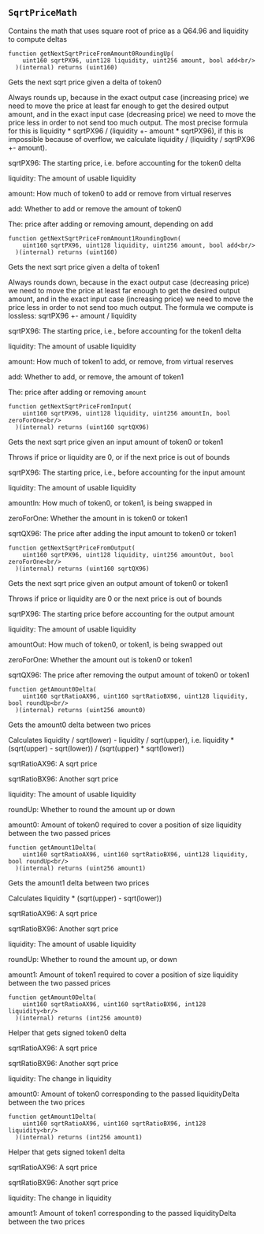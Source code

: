 
## `SqrtPriceMath`

Contains the math that uses square root of price as a Q64.96 and liquidity to compute deltas



 ```solidity 
 function getNextSqrtPriceFromAmount0RoundingUp(
     uint160 sqrtPX96, uint128 liquidity, uint256 amount, bool add<br/>
   )(internal) returns (uint160)
 ``` 

Gets the next sqrt price given a delta of token0

Always rounds up, because in the exact output case (increasing price) we need to move the price at least
far enough to get the desired output amount, and in the exact input case (decreasing price) we need to move the
price less in order to not send too much output.
The most precise formula for this is liquidity * sqrtPX96 / (liquidity +- amount * sqrtPX96),
if this is impossible because of overflow, we calculate liquidity / (liquidity / sqrtPX96 +- amount).


sqrtPX96: The starting price, i.e. before accounting for the token0 delta

liquidity: The amount of usable liquidity

amount: How much of token0 to add or remove from virtual reserves

add: Whether to add or remove the amount of token0


The: price after adding or removing amount, depending on add

 ```solidity 
 function getNextSqrtPriceFromAmount1RoundingDown(
     uint160 sqrtPX96, uint128 liquidity, uint256 amount, bool add<br/>
   )(internal) returns (uint160)
 ``` 

Gets the next sqrt price given a delta of token1

Always rounds down, because in the exact output case (decreasing price) we need to move the price at least
far enough to get the desired output amount, and in the exact input case (increasing price) we need to move the
price less in order to not send too much output.
The formula we compute is lossless: sqrtPX96 +- amount / liquidity


sqrtPX96: The starting price, i.e., before accounting for the token1 delta

liquidity: The amount of usable liquidity

amount: How much of token1 to add, or remove, from virtual reserves

add: Whether to add, or remove, the amount of token1


The: price after adding or removing `amount`

 ```solidity 
 function getNextSqrtPriceFromInput(
     uint160 sqrtPX96, uint128 liquidity, uint256 amountIn, bool zeroForOne<br/>
   )(internal) returns (uint160 sqrtQX96)
 ``` 

Gets the next sqrt price given an input amount of token0 or token1

Throws if price or liquidity are 0, or if the next price is out of bounds


sqrtPX96: The starting price, i.e., before accounting for the input amount

liquidity: The amount of usable liquidity

amountIn: How much of token0, or token1, is being swapped in

zeroForOne: Whether the amount in is token0 or token1


sqrtQX96: The price after adding the input amount to token0 or token1

 ```solidity 
 function getNextSqrtPriceFromOutput(
     uint160 sqrtPX96, uint128 liquidity, uint256 amountOut, bool zeroForOne<br/>
   )(internal) returns (uint160 sqrtQX96)
 ``` 

Gets the next sqrt price given an output amount of token0 or token1

Throws if price or liquidity are 0 or the next price is out of bounds


sqrtPX96: The starting price before accounting for the output amount

liquidity: The amount of usable liquidity

amountOut: How much of token0, or token1, is being swapped out

zeroForOne: Whether the amount out is token0 or token1


sqrtQX96: The price after removing the output amount of token0 or token1

 ```solidity 
 function getAmount0Delta(
     uint160 sqrtRatioAX96, uint160 sqrtRatioBX96, uint128 liquidity, bool roundUp<br/>
   )(internal) returns (uint256 amount0)
 ``` 

Gets the amount0 delta between two prices

Calculates liquidity / sqrt(lower) - liquidity / sqrt(upper),
i.e. liquidity * (sqrt(upper) - sqrt(lower)) / (sqrt(upper) * sqrt(lower))


sqrtRatioAX96: A sqrt price

sqrtRatioBX96: Another sqrt price

liquidity: The amount of usable liquidity

roundUp: Whether to round the amount up or down


amount0: Amount of token0 required to cover a position of size liquidity between the two passed prices

 ```solidity 
 function getAmount1Delta(
     uint160 sqrtRatioAX96, uint160 sqrtRatioBX96, uint128 liquidity, bool roundUp<br/>
   )(internal) returns (uint256 amount1)
 ``` 

Gets the amount1 delta between two prices

Calculates liquidity * (sqrt(upper) - sqrt(lower))


sqrtRatioAX96: A sqrt price

sqrtRatioBX96: Another sqrt price

liquidity: The amount of usable liquidity

roundUp: Whether to round the amount up, or down


amount1: Amount of token1 required to cover a position of size liquidity between the two passed prices

 ```solidity 
 function getAmount0Delta(
     uint160 sqrtRatioAX96, uint160 sqrtRatioBX96, int128 liquidity<br/>
   )(internal) returns (int256 amount0)
 ``` 

Helper that gets signed token0 delta



sqrtRatioAX96: A sqrt price

sqrtRatioBX96: Another sqrt price

liquidity: The change in liquidity


amount0: Amount of token0 corresponding to the passed liquidityDelta between the two prices

 ```solidity 
 function getAmount1Delta(
     uint160 sqrtRatioAX96, uint160 sqrtRatioBX96, int128 liquidity<br/>
   )(internal) returns (int256 amount1)
 ``` 

Helper that gets signed token1 delta



sqrtRatioAX96: A sqrt price

sqrtRatioBX96: Another sqrt price

liquidity: The change in liquidity


amount1: Amount of token1 corresponding to the passed liquidityDelta between the two prices


